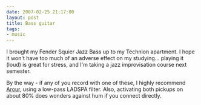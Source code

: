 ```yaml
---
date: 2007-02-25 21:17:00
layout: post
title: Bass guitar
tags:
- music
---
```


I brought my Fender Squier Jazz Bass up to my Technion apartment. I hope it
won't have too much of an adverse effect on my studying... playing it (loud) is
great for stress, and I'm taking a jazz improvisation course next semester.

By the way - if any of you record with one of these, I highly recommend
[Arour](http://ardour.org), using a low-pass LADSPA filter. Also, activating
both pickups on about 80% does wonders against hum if you connect directly.

